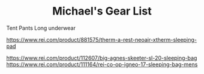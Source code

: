 
<center><h1>Michael's Gear List</h1></center>
Tent
Pants
Long underwear


https://www.rei.com/product/881575/therm-a-rest-neoair-xtherm-sleeping-pad

https://www.rei.com/product/112607/big-agnes-skeeter-sl-20-sleeping-bag
https://www.rei.com/product/111164/rei-co-op-igneo-17-sleeping-bag-mens
